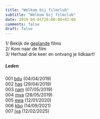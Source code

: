 ```yaml
---
title: "Welkom bij filmclub"
subtitle: "Welkom bij filmclub"
date: 2019-04-01T20:00:00+02:00
comments: false
draft: false
---
```


1/ Bekijk de [geplande](gepland) films  
2/ Kom naar de film  
3/ Herhaal drie keer en ontvang je lidkaart!

##### Leden

001 [bdu](leden/bdu) (04/04/2019)  
002 [has](leden/has) (29/04/2019)  
003 [nam](leden/nam) (07/05/2019)  
004 [mva](leden/mva) (28/05/2019)  
005 [ewa](leden/ewa) (12/01/2020)  
006 [kbo](leden/kbo) (14/09/2021)  
007 [jva](leden/jva) (12/02/2025)